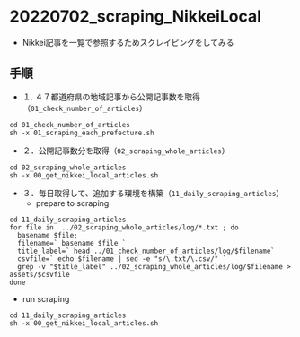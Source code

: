 # 20220702_scraping_NikkeiLocal
- Nikkei記事を一覧で参照するためスクレイピングをしてみる

## 手順
- １. ４７都道府県の地域記事から公開記事数を取得（`01_check_number_of_articles`）
```shell
cd 01_check_number_of_articles
sh -x 01_scraping_each_prefecture.sh
```

- ２．公開記事数分を取得（`02_scraping_whole_articles`）
```shell
cd 02_scraping_whole_articles
sh -x 00_get_nikkei_local_articles.sh
```

- ３．毎日取得して、追加する環境を構築（`11_daily_scraping_articles`）
  - prepare to scraping
```shell
cd 11_daily_scraping_articles
for file in  ../02_scraping_whole_articles/log/*.txt ; do 
  basename $file; 
  filename=` basename $file `
  title_label=` head ../01_check_number_of_articles/log/$filename`
  csvfile=` echo $filename | sed -e "s/\.txt/\.csv/" `
  grep -v "$title_label" ../02_scraping_whole_articles/log/$filename > assets/$csvfile
done
```
  - run scraping
```shell
cd 11_daily_scraping_articles
sh -x 00_get_nikkei_local_articles.sh
```
